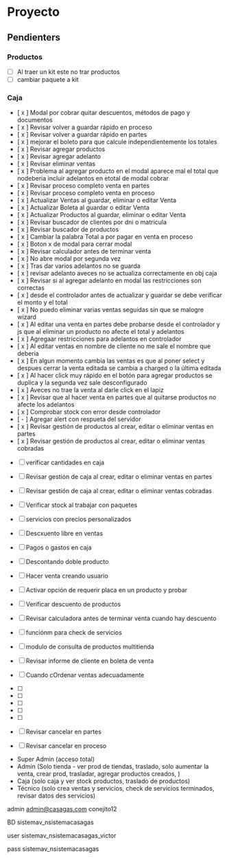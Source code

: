 # Proyecto

## Pendienters

### Productos

- [  ] Al traer un kit este no trar productos
- [  ] cambiar paquete  a kit

### Caja
- [ x ] Modal por cobrar quitar descuentos, métodos de pago y documentos
- [ x ] Revisar volver a guardar rápido en proceso
- [ x ] Revisar volver a guardar rápido en partes
- [ x ] mejorar el boleto para que calcule independientemente los totales
- [ x ] Revisar agregar productos
- [ x ] Revisar agregar adelanto
- [ x ] Revisar eliminar ventas
- [ x ] Problema al agregar producto en el modal aparece mal el total que nodeberia incluir adelantos en etotal de modal cobrar
- [ x ] Revisar proceso completo venta en partes
- [ x ] Revisar proceso completo venta en proceso
- [ x ] Actualizar Ventas al guardar, eliminar o editar Venta
- [ x ] Actualizar Boleta al guardar o editar Venta
- [ x ] Actualizar Productos al guardar, eliminar o editar Venta
- [ x ] Revisar buscador de clientes por dni o matricula
- [ x ] Revisar buscador de productos
- [ x ] Cambiar la palabra Total a por pagar en venta en proceso
- [ x ] Boton x de modal para cerrar modal
- [ x ] Revisar calculador antes de terminar venta
- [ x ] No abre modal por segunda vez
- [ x ] Tras dar varios adelantos no se guarda
- [ x ] revisar adelanto aveces no se actualiza correctamente en obj caja
- [ x ] Revisar si al agregar adelanto en modal las restricciones son correctas
- [ x ] desde el controlador antes de actualizar y guardar se debe verificar el monto y el total
- [ x ] No puedo eliminar varias ventas seguidas sin que se malogre wizard
- [ x ] Al editar una venta en partes debe probarse desde el controlador y js que al eliminar un producto no afecte el total y adelantos
- [ x ] Agregaar restricciones para adelantos en controlador
- [ x ] Al editar ventas en nombre de cliente no me sale el nombre que deberia
- [ x ] En algun momento cambia las ventas es que al poner select y despues cerrar la venta editada se cambia a charged o la última editada
- [ x ] Al hacer click muy rápido en el botón para agregar productos se duplica y la segunda vez sale desconfigurado
- [ x ] Aveces no trae la venta al darle click en el lapiz
- [ x ] Revisar  que al hacer venta en partes que al quitarse productos no afecte los adelantos
- [ x ] Comprobar stock con error desde controlador
- [ - ] Agregar alert con respueta del servidor
- [ x ] Revisar gestión de productos al crear, editar o eliminar ventas en partes
- [ x ] Revisar gestión de productos al crear, editar o eliminar ventas cobradas
- [  ] verificar cantidades en caja
- [  ] Revisar gestión de caja al crear, editar o eliminar ventas en partes
- [  ] Revisar gestión de caja al crear, editar o eliminar ventas cobradas
- [  ] Verificar stock al trabajar con paquetes
- [  ] servicios con precios personalizados
- [  ] Descxuento libre en ventas
- [  ] Pagos o gastos en caja
- [  ] Descontando doble producto
- [  ] Hacer venta creando usuario
- [  ] Activar opción de requerir placa en un producto y probar
- [  ] Verificar descuento de productos
- [  ] Revisar calculadora antes de terminar venta cuando hay descuento
- [  ] funciónm para check de servicios
- [  ] modulo de consulta de productos multitienda
- [  ] Revisar informe de cliente en boleta de venta
- [  ] Cuando cOrdenar ventas adecuadamente
- [  ] 
- [  ] 
- [  ] 
- [  ] 
- [  ] 
- [  ] Revisar cancelar en partes
- [  ] Revisar cancelar en proceso


- Super Admin (acceso total)
- Admin (Solo tienda - ver prod de tiendas, traslado, solo aumentar la venta, crear prod, trasladar, agregar productos creados, )
- Caja (solo caja y ver stock productos, traslado de productos)
- Técnico (solo crea ventas y servicios, check de servicios terminados, revisar datos des servicios)




admin
admin@casagas.com
conejito12


BD
sistemav_nsistemacasagas

user
sistemav_nsistemacasagas_victor

pass
sistemav_nsistemacasagas
